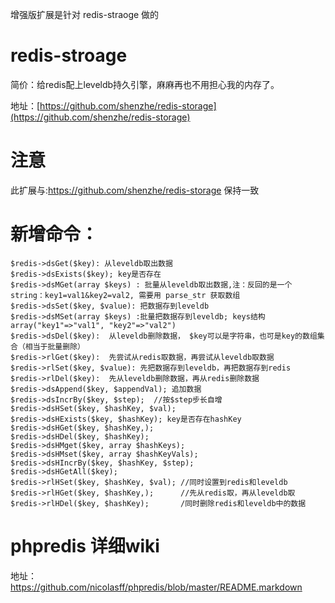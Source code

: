 增强版扩展是针对 redis-straoge 做的

redis-stroage
==================

简价：给redis配上leveldb持久引擎，麻麻再也不用担心我的内存了。

地址：[https://github.com/shenzhe/redis-storage](https://github.com/shenzhe/redis-storage)

注意
==================
此扩展与:https://github.com/shenzhe/redis-storage  保持一致

新增命令：
==============

	$redis->dsGet($key): 从leveldb取出数据
	$redis->dsExists($key); key是否存在
	$redis->dsMGet(array $keys) : 批量从leveldb取出数据,注：反回的是一个string：key1=val1&key2=val2, 需要用 parse_str 获取数组
	$redis->dsSet($key, $value): 把数据存到leveldb
	$redis->dsMSet(array $keys) :批量把数据存到leveldb; keys结构 array("key1"=>"val1", "key2"=>"val2")
	$redis->dsDel($key):  从leveldb删除数据， $key可以是字符串，也可是key的数组集合（相当于批量删除）
	$redis->rlGet($key):  先尝试从redis取数据，再尝试从leveldb取数据
	$redis->rlSet($key, $value): 先把数据存到leveldb，再把数据存到redis
	$redis->rlDel($key):  先从leveldb删除数据，再从redis删除数据
	$redis->dsAppend($key, $appendVal); 追加数据 
	$redis->dsIncrBy($key, $step);  //按$step步长自增
	$redis->dsHSet($key, $hashKey, $val);
	$redis->dsHExists($key, $hashKey); key是否存在hashKey
	$redis->dsHGet($key, $hashKey,);
	$redis->dsHDel($key, $hashKey);
	$redis->dsHMget($key, array $hashKeys);
	$redis->dsHMset($key, array $hashKeyVals);
	$redis->dsHIncrBy($key, $hashKey, $step);
	$redis->dsHGetAll($key);
	$redis->rlHSet($key, $hashKey, $val); //同时设置到redis和leveldb
	$redis->rlHGet($key, $hashKey,);      //先从redis取，再从leveldb取
	$redis->rlHDel($key, $hashKey);       /同时删除redis和leveldb中的数据
	

phpredis 详细wiki
=========================

地址：https://github.com/nicolasff/phpredis/blob/master/README.markdown
